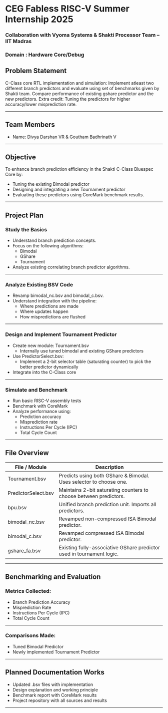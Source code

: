 #  CEG Fabless RISC-V Summer Internship 2025  
###  Collaboration with Vyoma Systems & Shakti Processor Team – IIT Madras
### Domain : Hardware Core/Debug 

##  Problem Statement  
C-Class core RTL implementation and simulation: Implement atleast two different branch predictors and evaluate using set of benchmarks given by Shakti team. Compare performance of existing gshare predictor and the new predictors. Extra credit: Tuning the predictors for higher accuracy/lower misprediction rate.

---

##  Team Members 
- Name: Divya Darshan VR & Goutham Badhrinath V
 


---

##  Objective  
To enhance branch prediction efficiency in the Shakti C-Class Bluespec Core by:

- Tuning the existing Bimodal predictor
- Designing and integrating a new Tournament predictor
- Evaluating these predictors using CoreMark benchmark results.

---

## Project Plan

### Study the Basics
- Understand branch prediction concepts.
- Focus on the following algorithms:
  - Bimodal
  - GShare
  - Tournament
- Analyze existing correlating branch predictor algorithms.

---

### Analyze Existing BSV Code
- Revamp bimodal_nc.bsv and bimodal_c.bsv.
- Understand integration with the pipeline:
  - Where predictions are made
  - Where updates happen
  - How mispredictions are flushed

---

### Design and Implement Tournament Predictor
- Create new module: Tournament.bsv
  - Internally use tuned bimodal and existing GShare predictors
- Use PredictorSelect.bsv:
  - Implement a 2-bit selector table (saturating counter) to pick the better predictor dynamically
- Integrate into the C-Class core

---

### Simulate and Benchmark
- Run basic RISC-V assembly tests
- Benchmark with CoreMark
- Analyze performance using:
  - Prediction accuracy
  - Misprediction rate
  - Instructions Per Cycle (IPC)
  - Total Cycle Count

---

## File Overview

| File / Module          | Description |
|------------------------|-------------|
| Tournament.bsv       | Predicts using both GShare & Bimodal. Uses selector to choose one. |
| PredictorSelect.bsv  | Maintains 2-bit saturating counters to choose between predictors. |
| bpu.bsv              | Unified branch prediction unit. Imports all predictors. |
| bimodal_nc.bsv       | Revamped non-compressed ISA Bimodal predictor. |
| bimodal_c.bsv        | Revamped compressed ISA Bimodal predictor. |
| gshare_fa.bsv        | Existing fully-associative GShare predictor used in tournament logic. |

---

##  Benchmarking and Evaluation

###  Metrics Collected:
-  Branch Prediction Accuracy
-  Misprediction Rate
-  Instructions Per Cycle (IPC)
-  Total Cycle Count

---

###  Comparisons Made:
- Tuned Bimodal Predictor
- Newly implemented Tournament Predictor

---

## Planned Documentation Works
-  Updated .bsv files with implementation
-  Design explanation and working principle
-  Benchmark report with CoreMark results
-  Project repository with all sources and results

---


